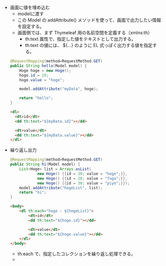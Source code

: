 * 画面に値を埋め込む
    * modelに渡す
    * この Model の addAttribute() メソッドを使って、画面で出力したい情報を設定する。
    * 画面側では、まず Thymeleaf 用の名前空間を定義する（xmlns:th）
        * th:text 属性で、指定した値をテキストとして出力する。
        * th:text の値には、 ${...} のように EL 式っぽく出力する値を指定する。
    ```java
    @RequestMapping(method=RequestMethod.GET)
    public String hello(Model model) {
        Hoge hoge = new Hoge();
        hoge.id = 10;
        hoge.value = "hoge";

        model.addAttribute("myData", hoge);

        return "hello";
    }
    ```
    ```html
    <dl>
      <dt>id</dt>
      <dd th:text="${myData.id}"></dd>

      <dt>value</dt>
      <dd th:text="${myData.value}"></dd>
    </dl>
    ```
* 繰り返し出力
    ```java
    @RequestMapping(method=RequestMethod.GET)
    public String hi(Model model) {
		List<Hoge> list = Arrays.asList(
                new Hoge() {{id = 10; value = "hoge";}},
                new Hoge() {{id = 20; value = "fuga";}},
                new Hoge() {{id = 30; value = "piyo";}});
		model.addAttribute("hogeList", list);
		return "hi";
	}
    ```
    ```html
    <body>
        <dl th:each="hoge : ${hogeList}">
            <dt>id</dt>
            <dd th:text="${hoge.id}"></dd>

            <dt>value</dt>
            <dd th:text="${hoge.value}"></dd>
        </dl>
    </body>
    ```
    * th:each で、指定したコレクションを繰り返し処理できる。
    * 